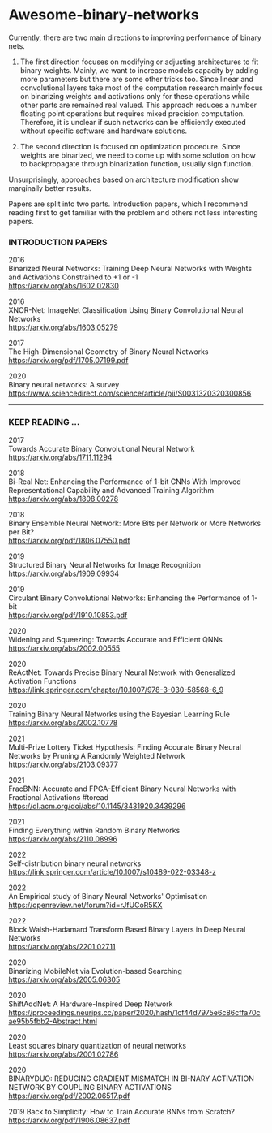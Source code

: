 # Awesome-binary-networks
Currently, there are two main directions to improving  performance of binary nets.

1.    The first direction focuses on modifying or adjusting architectures to fit binary weights. Mainly, we want to increase models capacity by adding more parameters but there are some other tricks too. Since linear and convolutional layers take most of the computation research mainly focus on binarizing  weights and activations only for these operations while other parts are remained  real valued. This approach reduces a number floating point operations but requires mixed precision computation. Therefore,  it is unclear if such networks can be efficiently executed without specific software and hardware solutions.

 2.   The second direction is focused on optimization procedure. Since weights are binarized, we need to come up with some solution on how to backpropagate through binarization function, usually sign function.

Unsurprisingly, approaches based on architecture modification show marginally better results.

Papers are split into two parts. Introduction papers, which I recommend reading first to get familiar with the problem and others not less interesting papers.


### INTRODUCTION PAPERS


2016 <br>
Binarized Neural Networks: Training Deep Neural Networks with Weights and Activations Constrained to +1 or -1 <br>
https://arxiv.org/abs/1602.02830 


2016 <br>
XNOR-Net: ImageNet Classification Using Binary Convolutional Neural Networks <br>
https://arxiv.org/abs/1603.05279


2017 <br>
The High-Dimensional Geometry of Binary Neural Networks <br>
https://arxiv.org/pdf/1705.07199.pdf

2020 <br>
Binary neural networks: A survey <br>
https://www.sciencedirect.com/science/article/pii/S0031320320300856 <br>

<hr>

### KEEP READING ...

2017 <br>
Towards Accurate Binary Convolutional Neural Network <br>
https://arxiv.org/abs/1711.11294 <br>
 

2018 <br>
Bi-Real Net: Enhancing the Performance of 1-bit CNNs With Improved Representational Capability and Advanced Training Algorithm <br>
https://arxiv.org/abs/1808.00278 <br>

2018 <br>
Binary Ensemble Neural Network: More Bits per Network or More Networks per Bit? <br>
https://arxiv.org/pdf/1806.07550.pdf <br>

2019 <br>
Structured Binary Neural Networks for Image Recognition <br>
https://arxiv.org/abs/1909.09934 <br>

2019 <br>
Circulant Binary Convolutional Networks: Enhancing the Performance of 1-bit <br>
https://arxiv.org/pdf/1910.10853.pdf <br>

2020 <br>
Widening and Squeezing: Towards Accurate and Efficient QNNs <br>
https://arxiv.org/abs/2002.00555 <br>
 
2020 <br>
ReActNet: Towards Precise Binary Neural Network with Generalized Activation Functions <br>
https://link.springer.com/chapter/10.1007/978-3-030-58568-6_9 <br>


2020 <br>
Training Binary Neural Networks using the Bayesian Learning Rule <br>
https://arxiv.org/abs/2002.10778 <br>


2021 <br>
Multi-Prize Lottery Ticket Hypothesis: Finding Accurate Binary Neural Networks by Pruning A Randomly Weighted Network <br>
https://arxiv.org/abs/2103.09377 <br>

2021 <br>
FracBNN: Accurate and FPGA-Efficient Binary Neural Networks with Fractional Activations #toread <br>
https://dl.acm.org/doi/abs/10.1145/3431920.3439296 <br>


2021 <br>
Finding Everything within Random Binary Networks <br>
https://arxiv.org/abs/2110.08996 <br>

2022 <br>
Self-distribution binary neural networks <br>
https://link.springer.com/article/10.1007/s10489-022-03348-z <br>

2022 <br>
An Empirical study of Binary Neural Networks' Optimisation <br>
https://openreview.net/forum?id=rJfUCoR5KX <br>

2022 <br>
Block Walsh-Hadamard Transform Based Binary Layers in Deep Neural Networks <br>
https://arxiv.org/abs/2201.02711 <br>


2020 <br>
Binarizing MobileNet via Evolution-based Searching <br>
https://arxiv.org/abs/2005.06305 <br>


2020 <br>
ShiftAddNet: A Hardware-Inspired Deep Network <br>
https://proceedings.neurips.cc/paper/2020/hash/1cf44d7975e6c86cffa70cae95b5fbb2-Abstract.html <br>

2020 <br> Least squares binary quantization of neural networks <br>
https://arxiv.org/abs/2001.02786

2020 <br> BINARYDUO: REDUCING GRADIENT MISMATCH IN BI-NARY ACTIVATION NETWORK BY COUPLING BINARY ACTIVATIONS <br>
https://arxiv.org/pdf/2002.06517.pdf

2019 Back to Simplicity: How to Train Accurate BNNs from Scratch?
https://arxiv.org/pdf/1906.08637.pdf
